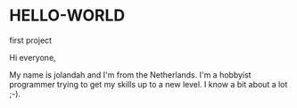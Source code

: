 # HELLO-WORLD
first project


Hi everyone,

My name is jolandah and I'm from the Netherlands. I'm a hobbyist programmer trying to get my skills up to a new level. I know a bit about a lot ;-).
